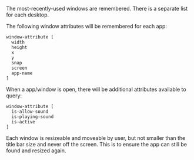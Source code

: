 The most-recently-used windows are remembered. There is a separate list for each desktop.

The following window attributes will be remembered for each app:

    window-attribute [
      width
      height
      x
      y
      snap
      screen
      app-name
    ]

When a app/window is open, there will be additional attributes available to query:

    window-attribute [
      is-allow-sound
      is-playing-sound
      is-active
    ]

Each window is resizeable and moveable by user, but not smaller than the title bar size and never off the screen. This is to ensure the app can still be found and resized again.
